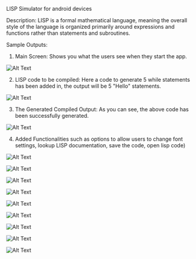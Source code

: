 LISP Simulator for android devices

Description:
LISP is a formal mathematical language, meaning the overall style of the language is organized primarily around expressions and 
functions rather than statements and subroutines.

Sample Outputs:

1. Main Screen:
Shows you what the users see when they start the app.

![Alt Text](https://github.com/rohitnagvenkar/LISPSimulatorAndroid/raw/master/readmeData/mainScreen.JPG)

2. LISP code to be compiled:
Here a code to generate 5 while statements has been added in, the output will be 5 "Hello" statements.

![Alt Text](https://github.com/rohitnagvenkar/LISPSimulatorAndroid/raw/master/readmeData/content.JPG)

3. The Generated Compiled Output:
As you can see, the above code has been successfully generated.

![Alt Text](https://github.com/rohitnagvenkar/LISPSimulatorAndroid/raw/master/readmeData/generated_output.JPG)

4. Added Functionalities such as options to allow users to change font settings, lookup LISP documentation,
save the code, open lisp code)

![Alt Text](https://github.com/rohitnagvenkar/LISPSimulatorAndroid/raw/master/readmeData/addedFunctionality.JPG)

![Alt Text](https://github.com/rohitnagvenkar/LISPSimulatorAndroid/raw/master/readmeData/classDiag_main.JPG)

![Alt Text](https://github.com/rohitnagvenkar/LISPSimulatorAndroid/raw/master/readmeData/classDiag_consoleactivity.JPG)

![Alt Text](https://github.com/rohitnagvenkar/LISPSimulatorAndroid/raw/master/readmeData/classDiag_core.JPG)

![Alt Text](https://github.com/rohitnagvenkar/LISPSimulatorAndroid/raw/master/readmeData/classDiag_activity.JPG)

![Alt Text](https://github.com/rohitnagvenkar/LISPSimulatorAndroid/raw/master/readmeData/classDiag_extras.JPG)

![Alt Text](https://github.com/rohitnagvenkar/LISPSimulatorAndroid/raw/master/readmeData/activityDiag.JPG)

![Alt Text](https://github.com/rohitnagvenkar/LISPSimulatorAndroid/raw/master/readmeData/usecaseDiagram.JPG)

![Alt Text](https://github.com/rohitnagvenkar/LISPSimulatorAndroid/raw/master/readmeData/sequenceDiagram.JPG)